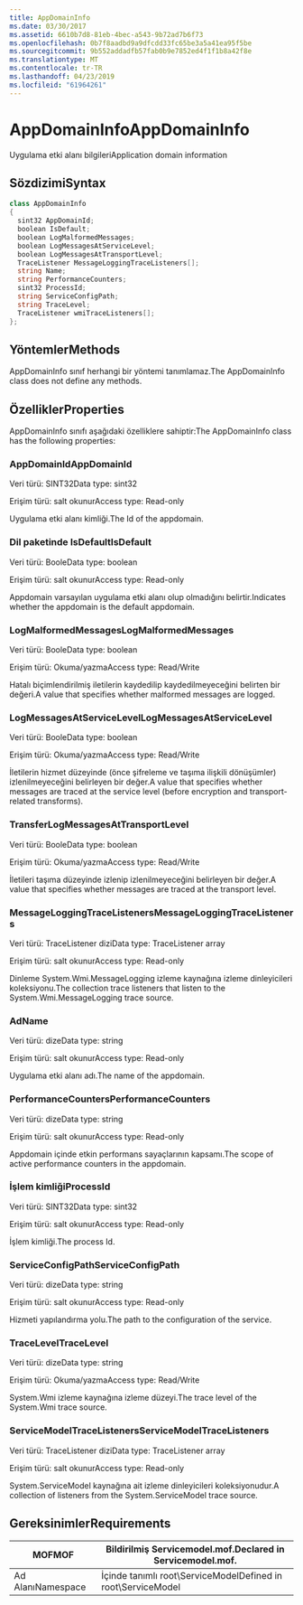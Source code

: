 ```yaml
---
title: AppDomainInfo
ms.date: 03/30/2017
ms.assetid: 6610b7d8-81eb-4bec-a543-9b72ad7b6f73
ms.openlocfilehash: 0b7f8aadbd9a9dfcdd33fc65be3a5a41ea95f5be
ms.sourcegitcommit: 9b552addadfb57fab0b9e7852ed4f1f1b8a42f8e
ms.translationtype: MT
ms.contentlocale: tr-TR
ms.lasthandoff: 04/23/2019
ms.locfileid: "61964261"
---
```

# <a name="appdomaininfo"></a><span data-ttu-id="9e095-102">AppDomainInfo</span><span class="sxs-lookup"><span data-stu-id="9e095-102">AppDomainInfo</span></span>
<span data-ttu-id="9e095-103">Uygulama etki alanı bilgileri</span><span class="sxs-lookup"><span data-stu-id="9e095-103">Application domain information</span></span>  
  
## <a name="syntax"></a><span data-ttu-id="9e095-104">Sözdizimi</span><span class="sxs-lookup"><span data-stu-id="9e095-104">Syntax</span></span>  
  
```csharp
class AppDomainInfo  
{  
  sint32 AppDomainId;  
  boolean IsDefault;  
  boolean LogMalformedMessages;  
  boolean LogMessagesAtServiceLevel;  
  boolean LogMessagesAtTransportLevel;  
  TraceListener MessageLoggingTraceListeners[];  
  string Name;  
  string PerformanceCounters;  
  sint32 ProcessId;  
  string ServiceConfigPath;  
  string TraceLevel;  
  TraceListener wmiTraceListeners[];  
};  
```  
  
## <a name="methods"></a><span data-ttu-id="9e095-105">Yöntemler</span><span class="sxs-lookup"><span data-stu-id="9e095-105">Methods</span></span>  
 <span data-ttu-id="9e095-106">AppDomainInfo sınıf herhangi bir yöntemi tanımlamaz.</span><span class="sxs-lookup"><span data-stu-id="9e095-106">The AppDomainInfo class does not define any methods.</span></span>  
  
## <a name="properties"></a><span data-ttu-id="9e095-107">Özellikler</span><span class="sxs-lookup"><span data-stu-id="9e095-107">Properties</span></span>  
 <span data-ttu-id="9e095-108">AppDomainInfo sınıfı aşağıdaki özelliklere sahiptir:</span><span class="sxs-lookup"><span data-stu-id="9e095-108">The AppDomainInfo class has the following properties:</span></span>  
  
### <a name="appdomainid"></a><span data-ttu-id="9e095-109">AppDomainId</span><span class="sxs-lookup"><span data-stu-id="9e095-109">AppDomainId</span></span>  
 <span data-ttu-id="9e095-110">Veri türü: SINT32</span><span class="sxs-lookup"><span data-stu-id="9e095-110">Data type: sint32</span></span>  
  
 <span data-ttu-id="9e095-111">Erişim türü: salt okunur</span><span class="sxs-lookup"><span data-stu-id="9e095-111">Access type: Read-only</span></span>  
  
 <span data-ttu-id="9e095-112">Uygulama etki alanı kimliği.</span><span class="sxs-lookup"><span data-stu-id="9e095-112">The Id of the appdomain.</span></span>  
  
### <a name="isdefault"></a><span data-ttu-id="9e095-113">Dil paketinde IsDefault</span><span class="sxs-lookup"><span data-stu-id="9e095-113">IsDefault</span></span>  
 <span data-ttu-id="9e095-114">Veri türü: Boole</span><span class="sxs-lookup"><span data-stu-id="9e095-114">Data type: boolean</span></span>  
  
 <span data-ttu-id="9e095-115">Erişim türü: salt okunur</span><span class="sxs-lookup"><span data-stu-id="9e095-115">Access type: Read-only</span></span>  
  
 <span data-ttu-id="9e095-116">Appdomain varsayılan uygulama etki alanı olup olmadığını belirtir.</span><span class="sxs-lookup"><span data-stu-id="9e095-116">Indicates whether the appdomain is the default appdomain.</span></span>  
  
### <a name="logmalformedmessages"></a><span data-ttu-id="9e095-117">LogMalformedMessages</span><span class="sxs-lookup"><span data-stu-id="9e095-117">LogMalformedMessages</span></span>  
 <span data-ttu-id="9e095-118">Veri türü: Boole</span><span class="sxs-lookup"><span data-stu-id="9e095-118">Data type: boolean</span></span>  
  
 <span data-ttu-id="9e095-119">Erişim türü: Okuma/yazma</span><span class="sxs-lookup"><span data-stu-id="9e095-119">Access type: Read/Write</span></span>  
  
 <span data-ttu-id="9e095-120">Hatalı biçimlendirilmiş iletilerin kaydedilip kaydedilmeyeceğini belirten bir değeri.</span><span class="sxs-lookup"><span data-stu-id="9e095-120">A value that specifies whether malformed messages are logged.</span></span>  
  
### <a name="logmessagesatservicelevel"></a><span data-ttu-id="9e095-121">LogMessagesAtServiceLevel</span><span class="sxs-lookup"><span data-stu-id="9e095-121">LogMessagesAtServiceLevel</span></span>  
 <span data-ttu-id="9e095-122">Veri türü: Boole</span><span class="sxs-lookup"><span data-stu-id="9e095-122">Data type: boolean</span></span>  
  
 <span data-ttu-id="9e095-123">Erişim türü: Okuma/yazma</span><span class="sxs-lookup"><span data-stu-id="9e095-123">Access type: Read/Write</span></span>  
  
 <span data-ttu-id="9e095-124">İletilerin hizmet düzeyinde (önce şifreleme ve taşıma ilişkili dönüşümler) izlenilmeyeceğini belirleyen bir değer.</span><span class="sxs-lookup"><span data-stu-id="9e095-124">A value that specifies whether messages are traced at the service level (before encryption and transport-related transforms).</span></span>  
  
### <a name="logmessagesattransportlevel"></a><span data-ttu-id="9e095-125">Transfer</span><span class="sxs-lookup"><span data-stu-id="9e095-125">LogMessagesAtTransportLevel</span></span>  
 <span data-ttu-id="9e095-126">Veri türü: Boole</span><span class="sxs-lookup"><span data-stu-id="9e095-126">Data type: boolean</span></span>  
  
 <span data-ttu-id="9e095-127">Erişim türü: Okuma/yazma</span><span class="sxs-lookup"><span data-stu-id="9e095-127">Access type: Read/Write</span></span>  
  
 <span data-ttu-id="9e095-128">İletileri taşıma düzeyinde izlenip izlenilmeyeceğini belirleyen bir değer.</span><span class="sxs-lookup"><span data-stu-id="9e095-128">A value that specifies whether messages are traced at the transport level.</span></span>  
  
### <a name="messageloggingtracelisteners"></a><span data-ttu-id="9e095-129">MessageLoggingTraceListeners</span><span class="sxs-lookup"><span data-stu-id="9e095-129">MessageLoggingTraceListeners</span></span>  
 <span data-ttu-id="9e095-130">Veri türü: TraceListener dizi</span><span class="sxs-lookup"><span data-stu-id="9e095-130">Data type: TraceListener array</span></span>  
  
 <span data-ttu-id="9e095-131">Erişim türü: salt okunur</span><span class="sxs-lookup"><span data-stu-id="9e095-131">Access type: Read-only</span></span>  
  
 <span data-ttu-id="9e095-132">Dinleme System.Wmi.MessageLogging izleme kaynağına izleme dinleyicileri koleksiyonu.</span><span class="sxs-lookup"><span data-stu-id="9e095-132">The collection trace listeners that listen to the System.Wmi.MessageLogging trace source.</span></span>  
  
### <a name="name"></a><span data-ttu-id="9e095-133">Ad</span><span class="sxs-lookup"><span data-stu-id="9e095-133">Name</span></span>  
 <span data-ttu-id="9e095-134">Veri türü: dize</span><span class="sxs-lookup"><span data-stu-id="9e095-134">Data type: string</span></span>  
  
 <span data-ttu-id="9e095-135">Erişim türü: salt okunur</span><span class="sxs-lookup"><span data-stu-id="9e095-135">Access type: Read-only</span></span>  
  
 <span data-ttu-id="9e095-136">Uygulama etki alanı adı.</span><span class="sxs-lookup"><span data-stu-id="9e095-136">The name of the appdomain.</span></span>  
  
### <a name="performancecounters"></a><span data-ttu-id="9e095-137">PerformanceCounters</span><span class="sxs-lookup"><span data-stu-id="9e095-137">PerformanceCounters</span></span>  
 <span data-ttu-id="9e095-138">Veri türü: dize</span><span class="sxs-lookup"><span data-stu-id="9e095-138">Data type: string</span></span>  
  
 <span data-ttu-id="9e095-139">Erişim türü: salt okunur</span><span class="sxs-lookup"><span data-stu-id="9e095-139">Access type: Read-only</span></span>  
  
 <span data-ttu-id="9e095-140">Appdomain içinde etkin performans sayaçlarının kapsamı.</span><span class="sxs-lookup"><span data-stu-id="9e095-140">The scope of active performance counters in the appdomain.</span></span>  
  
### <a name="processid"></a><span data-ttu-id="9e095-141">İşlem kimliği</span><span class="sxs-lookup"><span data-stu-id="9e095-141">ProcessId</span></span>  
 <span data-ttu-id="9e095-142">Veri türü: SINT32</span><span class="sxs-lookup"><span data-stu-id="9e095-142">Data type: sint32</span></span>  
  
 <span data-ttu-id="9e095-143">Erişim türü: salt okunur</span><span class="sxs-lookup"><span data-stu-id="9e095-143">Access type: Read-only</span></span>  
  
 <span data-ttu-id="9e095-144">İşlem kimliği.</span><span class="sxs-lookup"><span data-stu-id="9e095-144">The process Id.</span></span>  
  
### <a name="serviceconfigpath"></a><span data-ttu-id="9e095-145">ServiceConfigPath</span><span class="sxs-lookup"><span data-stu-id="9e095-145">ServiceConfigPath</span></span>  
 <span data-ttu-id="9e095-146">Veri türü: dize</span><span class="sxs-lookup"><span data-stu-id="9e095-146">Data type: string</span></span>  
  
 <span data-ttu-id="9e095-147">Erişim türü: salt okunur</span><span class="sxs-lookup"><span data-stu-id="9e095-147">Access type: Read-only</span></span>  
  
 <span data-ttu-id="9e095-148">Hizmeti yapılandırma yolu.</span><span class="sxs-lookup"><span data-stu-id="9e095-148">The path to the configuration of the service.</span></span>  
  
### <a name="tracelevel"></a><span data-ttu-id="9e095-149">TraceLevel</span><span class="sxs-lookup"><span data-stu-id="9e095-149">TraceLevel</span></span>  
 <span data-ttu-id="9e095-150">Veri türü: dize</span><span class="sxs-lookup"><span data-stu-id="9e095-150">Data type: string</span></span>  
  
 <span data-ttu-id="9e095-151">Erişim türü: Okuma/yazma</span><span class="sxs-lookup"><span data-stu-id="9e095-151">Access type: Read/Write</span></span>  
  
 <span data-ttu-id="9e095-152">System.Wmi izleme kaynağına izleme düzeyi.</span><span class="sxs-lookup"><span data-stu-id="9e095-152">The trace level of the System.Wmi trace source.</span></span>  
  
### <a name="servicemodeltracelisteners"></a><span data-ttu-id="9e095-153">ServiceModelTraceListeners</span><span class="sxs-lookup"><span data-stu-id="9e095-153">ServiceModelTraceListeners</span></span>  
 <span data-ttu-id="9e095-154">Veri türü: TraceListener dizi</span><span class="sxs-lookup"><span data-stu-id="9e095-154">Data type: TraceListener array</span></span>  
  
 <span data-ttu-id="9e095-155">Erişim türü: salt okunur</span><span class="sxs-lookup"><span data-stu-id="9e095-155">Access type: Read-only</span></span>  
  
 <span data-ttu-id="9e095-156">System.ServiceModel kaynağına ait izleme dinleyicileri koleksiyonudur.</span><span class="sxs-lookup"><span data-stu-id="9e095-156">A collection of listeners from the System.ServiceModel trace source.</span></span>  
  
## <a name="requirements"></a><span data-ttu-id="9e095-157">Gereksinimler</span><span class="sxs-lookup"><span data-stu-id="9e095-157">Requirements</span></span>  
  
|<span data-ttu-id="9e095-158">MOF</span><span class="sxs-lookup"><span data-stu-id="9e095-158">MOF</span></span>|<span data-ttu-id="9e095-159">Bildirilmiş Servicemodel.mof.</span><span class="sxs-lookup"><span data-stu-id="9e095-159">Declared in Servicemodel.mof.</span></span>|  
|---------|-----------------------------------|  
|<span data-ttu-id="9e095-160">Ad Alanı</span><span class="sxs-lookup"><span data-stu-id="9e095-160">Namespace</span></span>|<span data-ttu-id="9e095-161">İçinde tanımlı root\ServiceModel</span><span class="sxs-lookup"><span data-stu-id="9e095-161">Defined in root\ServiceModel</span></span>|
